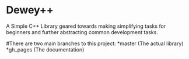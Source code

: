 Dewey++
=====

A Simple C++ Library geared towards making simplifying tasks for beginners and further abstracting common development tasks.

#There are two main branches to this project:
*master (The actual library)
*gh_pages (The documentation) 

